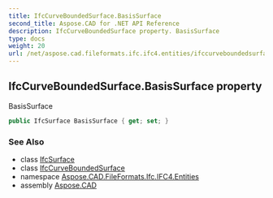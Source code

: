 ```yaml
---
title: IfcCurveBoundedSurface.BasisSurface
second_title: Aspose.CAD for .NET API Reference
description: IfcCurveBoundedSurface property. BasisSurface
type: docs
weight: 20
url: /net/aspose.cad.fileformats.ifc.ifc4.entities/ifccurveboundedsurface/basissurface/
---
```

## IfcCurveBoundedSurface.BasisSurface property

BasisSurface

```csharp
public IfcSurface BasisSurface { get; set; }
```

### See Also

* class [IfcSurface](../../ifcsurface/)
* class [IfcCurveBoundedSurface](../)
* namespace [Aspose.CAD.FileFormats.Ifc.IFC4.Entities](../../ifccurveboundedsurface/)
* assembly [Aspose.CAD](../../../)


